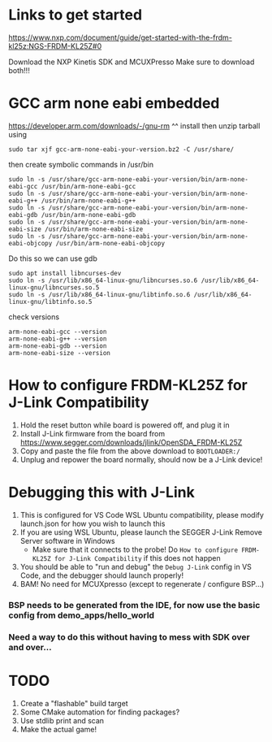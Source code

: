 # Links to get started
https://www.nxp.com/document/guide/get-started-with-the-frdm-kl25z:NGS-FRDM-KL25Z#0

Download the NXP Kinetis SDK and MCUXPresso
Make sure to download both!!!

# GCC arm none eabi embedded 
https://developer.arm.com/downloads/-/gnu-rm
^^ install then unzip tarball using 

```
sudo tar xjf gcc-arm-none-eabi-your-version.bz2 -C /usr/share/
```

then create symbolic commands in /usr/bin

```
sudo ln -s /usr/share/gcc-arm-none-eabi-your-version/bin/arm-none-eabi-gcc /usr/bin/arm-none-eabi-gcc 
sudo ln -s /usr/share/gcc-arm-none-eabi-your-version/bin/arm-none-eabi-g++ /usr/bin/arm-none-eabi-g++
sudo ln -s /usr/share/gcc-arm-none-eabi-your-version/bin/arm-none-eabi-gdb /usr/bin/arm-none-eabi-gdb
sudo ln -s /usr/share/gcc-arm-none-eabi-your-version/bin/arm-none-eabi-size /usr/bin/arm-none-eabi-size
sudo ln -s /usr/share/gcc-arm-none-eabi-your-version/bin/arm-none-eabi-objcopy /usr/bin/arm-none-eabi-objcopy
```

Do this so we can use gdb
```
sudo apt install libncurses-dev
sudo ln -s /usr/lib/x86_64-linux-gnu/libncurses.so.6 /usr/lib/x86_64-linux-gnu/libncurses.so.5
sudo ln -s /usr/lib/x86_64-linux-gnu/libtinfo.so.6 /usr/lib/x86_64-linux-gnu/libtinfo.so.5
```

check versions

```
arm-none-eabi-gcc --version
arm-none-eabi-g++ --version
arm-none-eabi-gdb --version
arm-none-eabi-size --version
```

# How to configure FRDM-KL25Z for J-Link Compatibility
1. Hold the reset button while board is powered off, and plug it in
2. Install J-Link firmware from the board from https://www.segger.com/downloads/jlink/OpenSDA_FRDM-KL25Z
3. Copy and paste the file from the above download to `BOOTLOADER:/`
4. Unplug and repower the board normally, should now be a J-Link device!

# Debugging this with J-Link
1. This is configured for VS Code WSL Ubuntu compatibility, please modify launch.json for how you wish to launch this
2. If you are using WSL Ubuntu, please launch the SEGGER J-Link Remove Server software in Windows
    - Make sure that it connects to the probe! Do `How to configure FRDM-KL25Z for J-Link Compatibility` if this does not happen
3. You should be able to "run and debug" the `Debug J-Link` config in VS Code, and the debugger should launch properly!
4. BAM! No need for MCUXpresso (except to regenerate / configure BSP...)

### BSP needs to be generated from the IDE, for now use the basic config from demo_apps/hello_world
### Need a way to do this without having to mess with SDK over and over...

# TODO

1. Create a "flashable" build target
2. Some CMake automation for finding packages?
3. Use stdlib print and scan
4. Make the actual game!